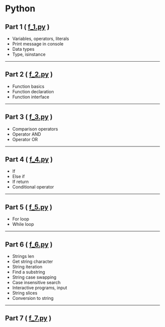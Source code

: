 # Python

## Part 1 ( [f_1.py](https://github.com/dolcezza-ua/Python/blob/main/f_1.py) )

- Variables, operators, literals
- Print message in console
- Data types
- Type, isinstance

---

## Part 2 ( [f_2.py](https://github.com/dolcezza-ua/Python/blob/main/f_2.py) )

- Function basics
- Function declaration
- Function interface

---

## Part 3 ( [f_3.py](https://github.com/dolcezza-ua/Python/blob/main/f_3.py) )

- Comparison operators
- Operator AND
- Operator OR

---

## Part 4 ( [f_4.py](https://github.com/dolcezza-ua/Python/blob/main/f_4.py) )

- If
- Else if
- If return
- Conditional operator

---

## Part 5 ( [f_5.py](https://github.com/dolcezza-ua/Python/blob/main/f_5.py) )

- For loop
- While loop

---

## Part 6 ( [f_6.py](https://github.com/dolcezza-ua/Python/blob/main/f_6.py) )

- Strings len
- Get string character
- String iteration
- Find a substring
- String case swapping
- Case insensitive search
- Interactive programs, input
- String slices
- Conversion to string

---

## Part 7 ( [f_7.py](https://github.com/dolcezza-ua/Python/blob/main/f_7.py) )
